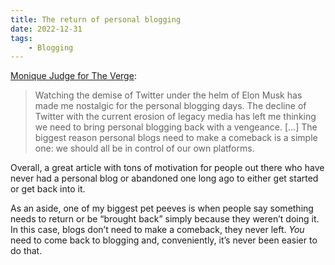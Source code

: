 ```yaml
---
title: The return of personal blogging
date: 2022-12-31
tags:
    - Blogging
---
```


[Monique Judge for The Verge](https://www.theverge.com/23513418/bring-back-personal-blogging):

> Watching the demise of Twitter under the helm of Elon Musk has made me nostalgic for the personal blogging days. The decline of Twitter with the current erosion of legacy media has left me thinking we need to bring personal blogging back with a vengeance. \[…\] The biggest reason personal blogs need to make a comeback is a simple one: we should all be in control of our own platforms.

Overall, a great article with tons of motivation for people out there who have never had a personal blog or abandoned one long ago to either get started or get back into it.

As an aside, one of my biggest pet peeves is when people say something needs to return or be “brought back” simply because they weren’t doing it. In this case, blogs don’t need to make a comeback, they never left. *You* need to come back to blogging and, conveniently, it’s never been easier to do that.